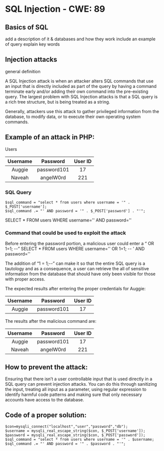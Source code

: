 # SQL Injection - CWE: 89

## Basics of SQL

add a description of it & databases and how they work
include an example of query
explain key words

## Injection attacks

general definition

A SQL Injection attack is when an attacker alters SQL commands that use an input that is directly included as part of the query by having a command terminate early and/or adding their own command into the pre-existing query. The largest problem with SQL Injection attacks is that a SQL query is a rich tree structure, but is being treated as a string.

Generally, attackers use this attack to gather privileged information from the database, to modify data, or to execute their own operating system commands. 

## Example of an attack in PHP:

Users 

|Username    |Password   |User ID  |
|:----------:|:---------:|:-------:|
|Auggie      |password101|17       |
|Naveah      |angelW0rd  |221      |

### SQL Query
```
$sql_command = "select * from users where username = '" . $_POST['username'];   
$sql_command .= "' AND password = '" . $_POST['password'] . "'";  
```

SELECT * FROM users WHERE username='<username>' AND password='<password>'

### Command that could be used to exploit the attack
Before entering the password portion, a malicious user could enter a “<userid> OR 1=1; --”
SELECT * FROM users WHERE username='<username>' OR 1=1; -- ' AND password='<password>'

The addition of “1 = 1;--” can make it so that the entire SQL query is a tautology and as a consequence, a user can retrieve the all of sensitive information from the database that should have only been visible for those with proper access.

The expected results after entering the proper credentials for Auggie:

|Username    |Password   |User ID  |
|:----------:|:---------:|:-------:|
|Auggie      |password101|17       |


The results after the malicious command are:
    
|Username    |Password   |User ID  |
|:----------:|:---------:|:-------:|
|Auggie      |password101|17       |
|Naveah      |angelW0rd  |221      |


## How to prevent the attack: 
Ensuring that there isn’t a user controllable input that is used directly in a SQL query can prevent injection attacks. You can do this through sanitizing the input, treating all input as a parameter, using regular expression to identify harmful code patterns and making sure that only necessary accounts have access to the database. 

## Code of a proper solution: 
```
$con=mysqli_connect("localhost","user","password","db");  
$username = mysqli_real_escape_string($con, $_POST['username']);  
$password = mysqli_real_escape_string($con, $_POST['password']);  
$sql_command = "select * from users where username = '" . $username; $sql_command .= "' AND password = '" . $password . "'";  
```
